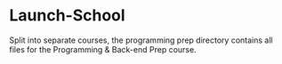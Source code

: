 # Launch-School

Split into separate courses, the programming prep directory contains all files for the Programming & Back-end Prep course.